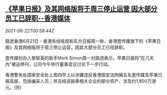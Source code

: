 <!--1624323663000-->
[《苹果日报》及其网络版将于周三停止运营 因大部分员工已辞职--香港媒体](https://cn.reuters.com/article/apple-daily-halted-0621-mon-idCNKCS2DY022)
------

<div><i>2021-06-22T00:58:44Z</i></div><p>路透香港6月21日 - 香港有线电视和东方日报周一称，香港壹传媒旗下的《苹果日报》及其网络版将于周三停止运营，因其大部分员工已经辞职。</p><p>壹传媒创办人黎智英的助手Mark Simon周一对路透表示，苹果日报将“在几天内”被迫停刊，公司今午举行董事会议讨论下一步行动。</p><p>香港警务处国家安全处上周四早上以涉嫌违反香港国安法拘捕五名壹传媒及苹果日报高层，包括编采人员；并冻结该报章相关企业的部分资产，涉及约1,800万港元。(完)</p>
